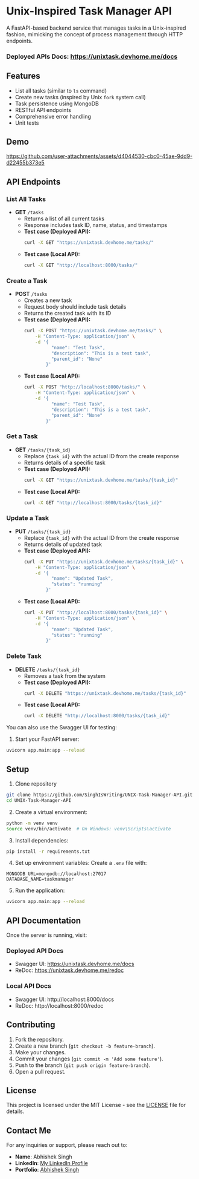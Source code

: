 # Unix-Inspired Task Manager API

A FastAPI-based backend service that manages tasks in a Unix-inspired fashion, mimicking the concept of process management through HTTP endpoints.

### Deployed APIs Docs: https://unixtask.devhome.me/docs

## Features

- List all tasks (similar to `ls` command)
- Create new tasks (inspired by Unix `fork` system call)
- Task persistence using MongoDB
- RESTful API endpoints
- Comprehensive error handling
- Unit tests

## Demo
https://github.com/user-attachments/assets/d4044530-cbc0-45ae-9dd9-d22455b373e5

## API Endpoints

### List All Tasks
- **GET** `/tasks`
  - Returns a list of all current tasks
  - Response includes task ID, name, status, and timestamps
  - **Test case (Deployed API):**
    ```bash
    curl -X GET "https://unixtask.devhome.me/tasks/"
    ```
  - **Test case (Local API):**
    ```bash
    curl -X GET "http://localhost:8000/tasks/"
    ```

### Create a Task
- **POST** `/tasks`
  - Creates a new task
  - Request body should include task details
  - Returns the created task with its ID
  - **Test case (Deployed API):**
    ```bash
    curl -X POST "https://unixtask.devhome.me/tasks/" \
        -H "Content-Type: application/json" \
        -d '{
              "name": "Test Task",
              "description": "This is a test task",
              "parent_id": "None"
            }'
    ```
  - **Test case (Local API):**
    ```bash
    curl -X POST "http://localhost:8000/tasks/" \
        -H "Content-Type: application/json" \
        -d '{
              "name": "Test Task",
              "description": "This is a test task",
              "parent_id": "None"
            }'
    ```

### Get a Task
- **GET** `/tasks/{task_id}`
  - Replace `{task_id}` with the actual ID from the create response
  - Returns details of a specific task
  - **Test case (Deployed API):**
    ```bash
    curl -X GET "https://unixtask.devhome.me/tasks/{task_id}"
    ```
  - **Test case (Local API):**
    ```bash
    curl -X GET "http://localhost:8000/tasks/{task_id}"
    ```

### Update a Task
- **PUT** `/tasks/{task_id}`
  - Replace `{task_id}` with the actual ID from the create response
  - Returns details of updated task
  - **Test case (Deployed API):**
    ```bash
    curl -X PUT "https://unixtask.devhome.me/tasks/{task_id}" \
        -H "Content-Type: application/json" \
        -d '{
              "name": "Updated Task",
              "status": "running"
            }'
    ```
  - **Test case (Local API):**
    ```bash
    curl -X PUT "http://localhost:8000/tasks/{task_id}" \
        -H "Content-Type: application/json" \
        -d '{
              "name": "Updated Task",
              "status": "running"
            }'
    ```

### Delete Task
- **DELETE** `/tasks/{task_id}`
  - Removes a task from the system
  - **Test case (Deployed API):**
    ```bash
    curl -X DELETE "https://unixtask.devhome.me/tasks/{task_id}"
    ```
  - **Test case (Local API):**
    ```bash
    curl -X DELETE "http://localhost:8000/tasks/{task_id}"
    ```

You can also use the Swagger UI for testing:
1. Start your FastAPI server:
```bash
uvicorn app.main:app --reload
```


## Setup

1. Clone repository
```bash
git clone https://github.com/SinghIsWriting/UNIX-Task-Manager-API.git
cd UNIX-Task-Manager-API
```

2. Create a virtual environment:
```bash
python -m venv venv
source venv/bin/activate  # On Windows: venv\Scripts\activate
```

3. Install dependencies:
```bash
pip install -r requirements.txt
```

4. Set up environment variables:
Create a `.env` file with:
```
MONGODB_URL=mongodb://localhost:27017
DATABASE_NAME=taskmanager
```

5. Run the application:
```bash
uvicorn app.main:app --reload
```

## API Documentation

Once the server is running, visit:
### Deployed API Docs
- Swagger UI: https://unixtask.devhome.me/docs
- ReDoc: https://unixtask.devhome.me/redoc 
### Local API Docs
- Swagger UI: http://localhost:8000/docs
- ReDoc: http://localhost:8000/redoc 

## Contributing

1. Fork the repository.
2. Create a new branch (`git checkout -b feature-branch`).
3. Make your changes.
4. Commit your changes (`git commit -m 'Add some feature'`).
5. Push to the branch (`git push origin feature-branch`).
6. Open a pull request.

## License

This project is licensed under the MIT License - see the [LICENSE](LICENSE) file for details.

## **Contact Me**

For any inquiries or support, please reach out to:
- **Name**: Abhishek Singh
- **LinkedIn**: [My LinkedIn Profile](https://www.linkedin.com/in/abhishek-singh-bba2662a9)
- **Portfolio**: [Abhishek Singh](https://portfolio-abhishek-singh-nine.vercel.app/)
